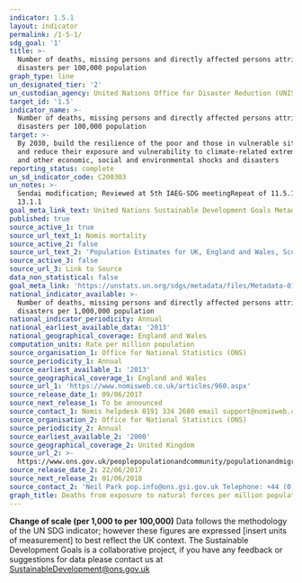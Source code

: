 ```yaml
---
indicator: 1.5.1
layout: indicator
permalink: /1-5-1/
sdg_goal: '1'
title: >-
  Number of deaths, missing persons and directly affected persons attributed to
  disasters per 100,000 population
graph_type: line
un_designated_tier: '2'
un_custodian_agency: United Nations Office for Disaster Reduction (UNISDR)
target_id: '1.5'
indicator_name: >-
  Number of deaths, missing persons and directly affected persons attributed to
  disasters per 100,000 population
target: >-
  By 2030, build the resilience of the poor and those in vulnerable situations
  and reduce their exposure and vulnerability to climate-related extreme events
  and other economic, social and environmental shocks and disasters
reporting_status: complete
un_sd_indicator_code: C200303
un_notes: >-
  Sendai modification; Reviewed at 5th IAEG-SDG meetingRepeat of 11.5.1 and
  13.1.1
goal_meta_link_text: United Nations Sustainable Development Goals Metadata (pdf 894kB)
published: true
source_active_1: true
source_url_text_1: Nomis mortality
source_active_2: false
source_url_text_2: 'Population Estimates for UK, England and Wales, Scotland and Northern Ireland'
source_active_3: false
source_url_3: Link to Source
data_non_statistical: false
goal_meta_link: 'https://unstats.un.org/sdgs/metadata/files/Metadata-01-05-01.pdf'
national_indicator_available: >-
  Number of deaths, missing persons and directly affected persons attributed to
  disasters per 1,000,000 population
national_indicator_periodicity: Annual
national_earliest_available_data: '2013'
national_geographical_coverage: England and Wales
computation_units: Rate per million population
source_organisation_1: Office for National Statistics (ONS)
source_periodicity_1: Annual
source_earliest_available_1: '2013'
source_geographical_coverage_1: England and Wales
source_url_1: 'https://www.nomisweb.co.uk/articles/960.aspx'
source_release_date_1: 09/06/2017
source_next_release_1: To be announced
source_contact_1: Nomis helpdesk 0191 334 2680 email support@nomisweb.co.uk
source_organisation_2: Office for National Statistics (ONS)
source_periodicity_2: Annual
source_earliest_available_2: '2000'
source_geographical_coverage_2: United Kingdom
source_url_2: >-
  https://www.ons.gov.uk/peoplepopulationandcommunity/populationandmigration/populationestimates/datasets/populationestimatesforukenglandandwalesscotlandandnorthernireland
source_release_date_2: 22/06/2017
source_next_release_2: 01/06/2018
source_contact_2: 'Neil Park pop.info@ons.gsi.gov.uk Telephone: +44 (0)1329 444661'
graph_title: Deaths from exposure to natural forces per million population
---
```

**Change of scale (per 1,000 to per 100,000)**
Data follows the methodology of the UN SDG indicator; however these figures are expressed [insert units of measurement] to best reflect the UK context. 
The Sustainable Development Goals is a collaborative project, if you have any feedback or suggestions for data please contact us at SustainableDevelopment@ons.gov.uk  



